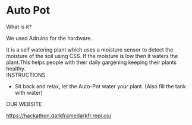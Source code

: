 # Auto Pot
What is it?

We used Adruino for the hardware.




It is a self watering plant which uses a moisture sensor to detect the moisture of the soil using CSS. If the moisture is low then it waters the plant.This helps people with their daily gargening keeping their plants healthy.  
INSTRUCTIONS
- Sit back and relax, let the Auto-Pot water your plant. (Also fill the tank with water)


OUR WEBSITE



https://hackathon.darkframedarkfr.repl.co/
